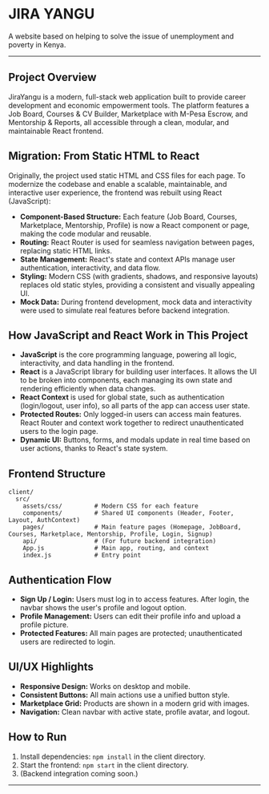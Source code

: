 # JIRA YANGU

A website based on helping to solve the issue of unemployment and poverty in Kenya.

---

## Project Overview
JiraYangu is a modern, full-stack web application built to provide career development and economic empowerment tools. The platform features a Job Board, Courses & CV Builder, Marketplace with M-Pesa Escrow, and Mentorship & Reports, all accessible through a clean, modular, and maintainable React frontend.

## Migration: From Static HTML to React
Originally, the project used static HTML and CSS files for each page. To modernize the codebase and enable a scalable, maintainable, and interactive user experience, the frontend was rebuilt using React (JavaScript):

- **Component-Based Structure:** Each feature (Job Board, Courses, Marketplace, Mentorship, Profile) is now a React component or page, making the code modular and reusable.
- **Routing:** React Router is used for seamless navigation between pages, replacing static HTML links.
- **State Management:** React's state and context APIs manage user authentication, interactivity, and data flow.
- **Styling:** Modern CSS (with gradients, shadows, and responsive layouts) replaces old static styles, providing a consistent and visually appealing UI.
- **Mock Data:** During frontend development, mock data and interactivity were used to simulate real features before backend integration.

## How JavaScript and React Work in This Project
- **JavaScript** is the core programming language, powering all logic, interactivity, and data handling in the frontend.
- **React** is a JavaScript library for building user interfaces. It allows the UI to be broken into components, each managing its own state and rendering efficiently when data changes.
- **React Context** is used for global state, such as authentication (login/logout, user info), so all parts of the app can access user state.
- **Protected Routes:** Only logged-in users can access main features. React Router and context work together to redirect unauthenticated users to the login page.
- **Dynamic UI:** Buttons, forms, and modals update in real time based on user actions, thanks to React's state system.

## Frontend Structure
```
client/
  src/
    assets/css/         # Modern CSS for each feature
    components/         # Shared UI components (Header, Footer, Layout, AuthContext)
    pages/              # Main feature pages (Homepage, JobBoard, Courses, Marketplace, Mentorship, Profile, Login, Signup)
    api/                # (For future backend integration)
    App.js              # Main app, routing, and context
    index.js            # Entry point
```

## Authentication Flow
- **Sign Up / Login:** Users must log in to access features. After login, the navbar shows the user's profile and logout option.
- **Profile Management:** Users can edit their profile info and upload a profile picture.
- **Protected Features:** All main pages are protected; unauthenticated users are redirected to login.

## UI/UX Highlights
- **Responsive Design:** Works on desktop and mobile.
- **Consistent Buttons:** All main actions use a unified button style.
- **Marketplace Grid:** Products are shown in a modern grid with images.
- **Navigation:** Clean navbar with active state, profile avatar, and logout.

## How to Run
1. Install dependencies: `npm install` in the client directory.
2. Start the frontend: `npm start` in the client directory.
3. (Backend integration coming soon.)

---
